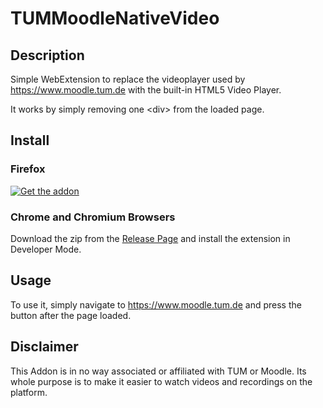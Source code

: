 # TUMMoodleNativeVideo

## Description

Simple WebExtension to replace the videoplayer used by https://www.moodle.tum.de with the built-in HTML5 Video Player.

It works by simply removing one \<div\> from the loaded page.

## Install

### Firefox
[![Get the addon](https://ffp4g1ylyit3jdyti1hqcvtb-wpengine.netdna-ssl.com/addons/files/2015/11/get-the-addon.png)](https://addons.mozilla.org/firefox/downloads/file/3675576/tummoodlenativevideo-1.0-fx.xpi)

### Chrome and Chromium Browsers

Download the zip from the [Release Page](https://github.com/twinoflink/TUMMoodleNativeVideo/releases/tag/1.0) and install the extension in Developer Mode.

## Usage

To use it, simply navigate to https://www.moodle.tum.de and press the button after the page loaded.

## Disclaimer

This Addon is in no way associated or affiliated with TUM or Moodle.
Its whole purpose is to make it easier to watch videos and recordings on the platform.
